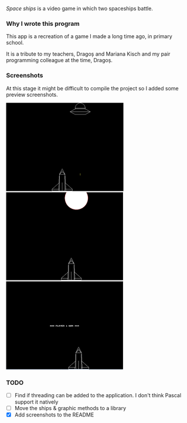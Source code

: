 _Space ships_ is a video game in which two spaceships battle.

### Why I wrote this program

This app is a recreation of a game I made a long time ago,
in primary school.

It is a tribute to my teachers, Dragoș and Mariana Kisch and
my pair programming colleague at the time, Dragoș.

### Screenshots

At this stage it might be difficult to compile the project
so I added some preview screenshots.

![screen1](/screens/screen1.png)
![screen2](/screens/screen2.png)
![screen3](/screens/screen3.png)

### TODO
- [ ] Find if threading can be added to the application. I don't think
Pascal support it natively
- [ ] Move the ships & graphic methods to a library
- [x] Add screenshots to the README
